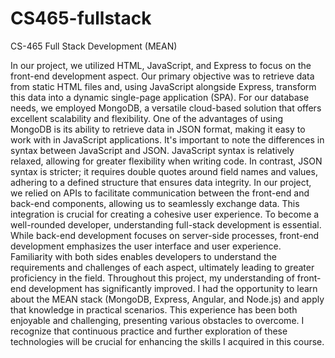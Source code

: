 # CS465-fullstack
CS-465 Full Stack Development (MEAN)

In our project, we utilized HTML, JavaScript, and Express to focus on the front-end development aspect. Our primary objective was to retrieve data from static HTML files and, using JavaScript alongside Express, transform this data into a dynamic single-page application (SPA).
For our database needs, we employed MongoDB, a versatile cloud-based solution that offers excellent scalability and flexibility. One of the advantages of using MongoDB is its ability to retrieve data in JSON format, making it easy to work with in JavaScript applications.
It's important to note the differences in syntax between JavaScript and JSON. JavaScript syntax is relatively relaxed, allowing for greater flexibility when writing code. In contrast, JSON syntax is stricter; it requires double quotes around field names and values, adhering to a defined structure that ensures data integrity.
In our project, we relied on APIs to facilitate communication between the front-end and back-end components, allowing us to seamlessly exchange data. This integration is crucial for creating a cohesive user experience.
To become a well-rounded developer, understanding full-stack development is essential. While back-end development focuses on server-side processes, front-end development emphasizes the user interface and user experience. Familiarity with both sides enables developers to understand the requirements and challenges of each aspect, ultimately leading to greater proficiency in the field.
Throughout this project, my understanding of front-end development has significantly improved. I had the opportunity to learn about the MEAN stack (MongoDB, Express, Angular, and Node.js) and apply that knowledge in practical scenarios. This experience has been both enjoyable and challenging, presenting various obstacles to overcome. I recognize that continuous practice and further exploration of these technologies will be crucial for enhancing the skills I acquired in this course.
